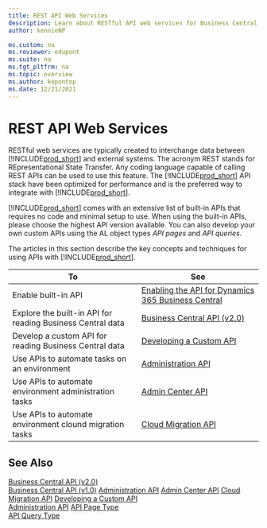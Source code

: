 ```yaml
---
title: REST API Web Services
description: Learn about RESTful API web services for Business Central and how to create and maintain them.
author: kennieNP

ms.custom: na
ms.reviewer: edupont
ms.suite: na
ms.tgt_pltfrm: na
ms.topic: overview
ms.author: kepontop
ms.date: 12/21/2021
---
```


# REST API Web Services

RESTful web services are typically created to interchange data between [!INCLUDE[prod_short](../developer/includes/prod_short.md)] and external systems. The acronym REST stands for REpresentational State Transfer. Any coding language capable of calling REST APIs can be used to use this feature. The [!INCLUDE[prod_short](../developer/includes/prod_short.md)] API stack have been optimized for performance and is the preferred way to integrate with [!INCLUDE[prod_short](../developer/includes/prod_short.md)].

[!INCLUDE[prod_short](../developer/includes/prod_short.md)] comes with an extensive list of built-in APIs that requires no code and minimal setup to use. When using the built-in APIs, please choose the highest API version available. You can also develop your own custom APIs using the AL object types _API pages_ and _API queries._

The articles in this section describe the key concepts and techniques for using APIs with [!INCLUDE[prod_short](../developer/includes/prod_short.md)].
  
|To|See|  
|--------|---------|  
|Enable built-in API | [Enabling the API for Dynamics 365 Business Central](../api-reference/v2.0/enabling-apis-for-dynamics-nav.md)|  
|Explore the built-in API for reading Business Central data | [Business Central API (v2.0)](../api-reference/v2.0/index.md) |  
|Develop a custom API for reading Business Central data | [Developing a Custom API](../developer/devenv-develop-custom-api.md) |
|Use APIs to automate tasks on an environment | [Administration API](../administration/itpro-introduction-to-automation-apis.md) |
|Use APIs to automate environment administration tasks | [Admin Center API](administration/administration-center-api.md) |
|Use APIs to automate environment clound migration tasks | [Cloud Migration API](administration/cloudmigrationapi/cloud-migration-api-overview.md) |

## See Also

[Business Central API (v2.0)](../api-reference/v2.0/index.md)  
[Business Central API (v1.0)](../api-reference/v1.0/index.md)
[Administration API](../administration/itpro-introduction-to-automation-apis.md)
[Admin Center API](administration/administration-center-api.md)
[Cloud Migration API](administration/cloudmigrationapi/cloud-migration-api-overview.md)
[Developing a Custom API](../developer/devenv-develop-custom-api.md)  
[Administration API](../administration/itpro-introduction-to-automation-apis.md)
[API Page Type](../developer/devenv-api-pagetype.md)  
[API Query Type](../developer/devenv-api-querytype.md)  
